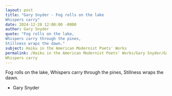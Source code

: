```yaml
---
layout: post
title: "Gary Snyder - Fog rolls on the lake
Whispers carry"
date: 2024-12-28 12:00:00 -0000
author: Gary Snyder
quote: "Fog rolls on the lake,
Whispers carry through the pines,
Stillness wraps the dawn."
subject: Haiku in the American Modernist Poets' Works
permalink: /Haiku in the American Modernist Poets' Works/Gary Snyder/Gary Snyder - Fog rolls on the lake
Whispers carry
---
```


Fog rolls on the lake,
Whispers carry through the pines,
Stillness wraps the dawn.

- Gary Snyder
